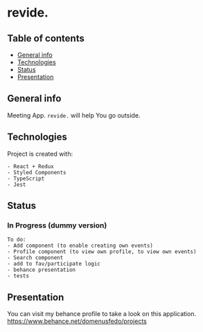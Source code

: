 # revide.
## Table of contents
* [General info](#general-info)
* [Technologies](#technologies)
* [Status](#status)
* [Presentation](#presentation)

## General info
Meeting App.
```revide.``` will help You go outside. 
  
## Technologies
Project is created with:
```  
- React + Redux
- Styled Components
- TypeScript
- Jest
```  

## Status
### In Progress (dummy version)
```  
To do:
- Add component (to enable creating own events)
- Profile component (to view own profile, to view own events)
- Search component
- add to fav/participate logic
- behance presentation
- tests
```  

## Presentation
You can visit my behance profile to take a look on this application.
https://www.behance.net/domenusfedo/projects
